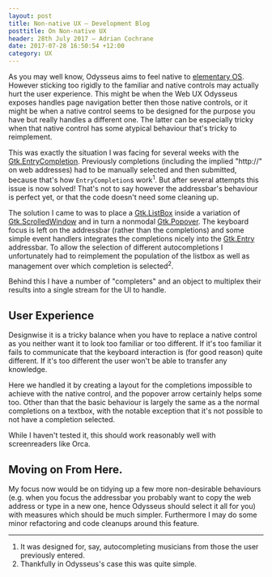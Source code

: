 ```yaml
---
layout: post
title: Non-native UX — Development Blog
posttitle: On Non-native UX
header: 28th July 2017 — Adrian Cochrane
date: 2017-07-28 16:50:54 +12:00
category: UX
---
```


As you may well know, Odysseus aims to feel native to [elementary OS](https://elementary.io/). However sticking too rigidly to the familiar and native controls may actually hurt the user experience. This might be when the Web UX Odysseus exposes handles page navigation better then those native controls, or it might be when a native control seems to be designed for the purpose you have but really handles a different one. The latter can be especially tricky when that native control has some atypical behaviour that's tricky to reimplement.

This was exactly the situation I was facing for several weeks with the [Gtk.EntryCompletion](https://valadoc.org/gtk+-3.0/Gtk.EntryCompletion.html). Previously completions (including the implied "http://" on web addresses) had to be manually selected and then submitted, because that's how `EntryCompletion`s work<sup title="It was designed for, say, autocompleting musicians from those the user previously entered.">1</sup>. But after several attempts this issue is now solved! That's not to say however the addressbar's behaviour is perfect yet, or that the code doesn't need some cleaning up.

The solution I came to was to place a [Gtk.ListBox]() inside a variation of [Gtk.ScrolledWindow]() and in turn a nonmodal [Gtk.Popover](). The keyboard focus is left on the addressbar (rather than the completions) and some simple event handlers integrates the completions nicely into the [Gtk.Entry]() addressbar. To allow the selection of different autocompletions I unfortunately had to reimplement the population of the listbox as well as management over which completion is selected<sup title="Thankfully in Odysseus's case this was quite simple.">2</sup>.

Behind this I have a number of "completers" and an object to multiplex their results into a single stream for the UI to handle. 

## User Experience

Designwise it is a tricky balance when you have to replace a native control as you neither want it to look too familiar or too different. If it's too familiar it fails to communicate that the keyboard interaction is (for good reason) quite different. If it's too different the user won't be able to transfer any knowledge. 

Here we handled it by creating a layout for the completions impossible to achieve with the native control, and the popover arrow certainly helps some too. Other than that the basic behaviour is largely the same as a the normal completions on a textbox, with the notable exception that it's not possible to not have a completion selected. 

While I haven't tested it, this should work reasonably well with screenreaders like Orca. 

## Moving on From Here.

My focus now would be on tidying up a few more non-desirable behaviours (e.g. when you focus the addressbar you probably want to copy the web address or type in a new one, hence Odysseus should select it all for you) with measures which should be much simpler. Furthermore I may do some minor refactoring and code cleanups around this feature. 

---

1. It was designed for, say, autocompleting musicians from those the user previously entered.
2. Thankfully in Odysseus's case this was quite simple.
